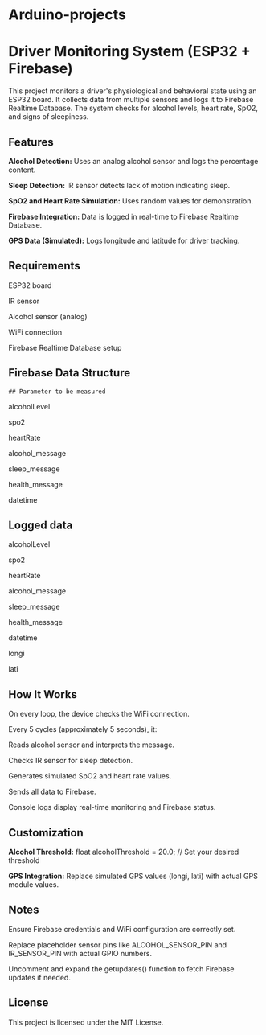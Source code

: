 # Arduino-projects
# Driver Monitoring System (ESP32 + Firebase)
This project monitors a driver's physiological and behavioral state using an ESP32 board. It collects data from multiple sensors and logs it to Firebase Realtime Database. The system checks for alcohol levels, heart rate, SpO2, and signs of sleepiness.

## Features 
**Alcohol Detection:** Uses an analog alcohol sensor and logs the percentage content.


**Sleep Detection:** IR sensor detects lack of motion indicating sleep.


**SpO2 and Heart Rate Simulation:** Uses random values for demonstration.


**Firebase Integration:** Data is logged in real-time to Firebase Realtime Database.


**GPS Data (Simulated):** Logs longitude and latitude for driver tracking. 

## Requirements
ESP32 board


IR sensor


Alcohol sensor (analog)


WiFi connection


Firebase Realtime Database setup 

## Firebase Data Structure 
    ## Parameter to be measured


alcoholLevel <float>


spo2 <int>


heartRate <int> 


alcohol_message <string> 


sleep_message <string> 


health_message <string>


datetime <string>


 ## Logged data


alcoholLevel <float>


spo2 <int>


heartRate <int> 


alcohol_message <string>


sleep_message <string> 


health_message <string>


datetime <string>


longi <string>


lati <string> 

## How It Works
On every loop, the device checks the WiFi connection.


Every 5 cycles (approximately 5 seconds), it: 


Reads alcohol sensor and interprets the message.


Checks IR sensor for sleep detection.


Generates simulated SpO2 and heart rate values.


Sends all data to Firebase.


Console logs display real-time monitoring and Firebase status.

## Customization
**Alcohol Threshold:** float alcoholThreshold = 20.0; // Set your desired threshold 


**GPS Integration:** Replace simulated GPS values (longi, lati) with actual GPS module values.

## Notes
Ensure Firebase credentials and WiFi configuration are correctly set.


Replace placeholder sensor pins like ALCOHOL_SENSOR_PIN and IR_SENSOR_PIN with actual GPIO numbers.


Uncomment and expand the getupdates() function to fetch Firebase updates if needed.

## License
This project is licensed under the MIT License.
